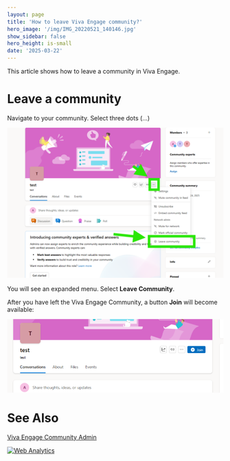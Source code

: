 ```yaml
---
layout: page
title: 'How to leave Viva Engage community?'
hero_image: '/img/IMG_20220521_140146.jpg'
show_sidebar: false
hero_height: is-small
date: '2025-03-22'
---
```



This article shows how to leave a community in Viva Engage.



# Leave a community

Navigate to your community. Select three dots (...)


<img src="/articles/img/veleavecommunity.png" width="600" alt="screenshot showing how to leave a community">



You will see an expanded menu. Select **Leave Community**.


After you have left the Viva Engage Community, a button **Join** will become available:


<img src="/articles/img/veleavecommunity1.png" width="600" alt="screenshot showing how to leave a community">




# See Also


[Viva Engage Community Admin](https://powershellscripts.github.io/articles/en/Viva/communityadmin/)







<!-- Default Statcounter code for VE - all
https://powershellscripts.github.io/articles/en/Viva/leavecommunity/
-->
<script type="text/javascript">
var sc_project=13108553; 
var sc_invisible=1; 
var sc_security="3592e88b"; 
var sc_client_storage="disabled"; 
</script>
<script type="text/javascript"
src="https://www.statcounter.com/counter/counter.js"
async></script>
<noscript><div class="statcounter"><a title="Web Analytics"
href="https://statcounter.com/" target="_blank"><img
class="statcounter"
src="https://c.statcounter.com/13108553/0/3592e88b/1/"
alt="Web Analytics"
referrerPolicy="no-referrer-when-downgrade"></a></div></noscript>
<!-- End of Statcounter Code -->